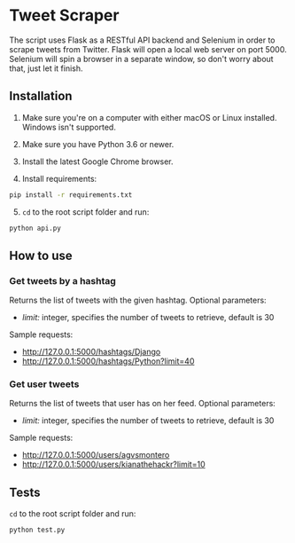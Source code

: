# Tweet Scraper

The script uses Flask as a RESTful API backend and Selenium in order to scrape tweets from Twitter.
Flask will open a local web server on port 5000.
Selenium will spin a browser in a separate window, so don't worry about that, just let it finish.

## Installation

1. Make sure you're on a computer with either macOS or Linux installed. Windows isn't supported.

2. Make sure you have Python 3.6 or newer.

3. Install the latest Google Chrome browser.

4. Install requirements:
```bash
pip install -r requirements.txt
```

5. `cd` to the root script folder and run:
```bash
python api.py
```

## How to use

### Get tweets by a hashtag

Returns the list of tweets with the given hashtag. Optional parameters:
* *limit:* integer, specifies the number of tweets to retrieve, default is 30

Sample requests:
* http://127.0.0.1:5000/hashtags/Django
* http://127.0.0.1:5000/hashtags/Python?limit=40

### Get user tweets

Returns the list of tweets that user has on her feed. Optional parameters:
* *limit:* integer, specifies the number of tweets to retrieve, default is 30

Sample requests:
* http://127.0.0.1:5000/users/agvsmontero
* http://127.0.0.1:5000/users/kianathehackr?limit=10

## Tests

`cd` to the root script folder and run:
```bash
python test.py
```
